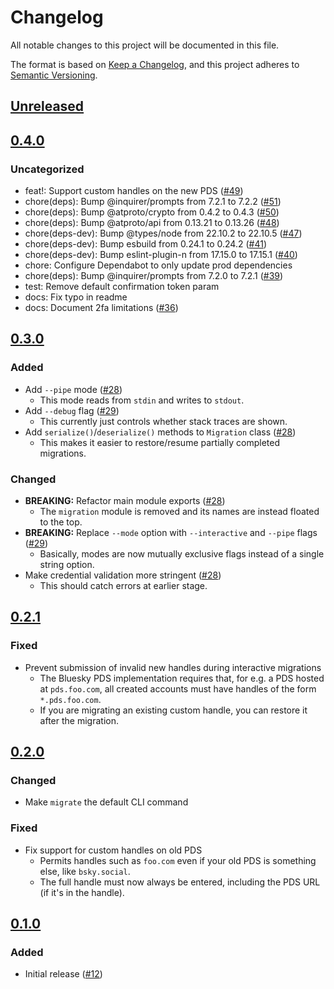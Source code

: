 # Changelog

All notable changes to this project will be documented in this file.

The format is based on [Keep a Changelog](https://keepachangelog.com/en/1.0.0/),
and this project adheres to [Semantic Versioning](https://semver.org/spec/v2.0.0.html).

## [Unreleased]

## [0.4.0]

### Uncategorized

- feat!: Support custom handles on the new PDS ([#49](https://github.com/rekmarks/bluesky-account-migrator.git/pull/49))
- chore(deps): Bump @inquirer/prompts from 7.2.1 to 7.2.2 ([#51](https://github.com/rekmarks/bluesky-account-migrator.git/pull/51))
- chore(deps): Bump @atproto/crypto from 0.4.2 to 0.4.3 ([#50](https://github.com/rekmarks/bluesky-account-migrator.git/pull/50))
- chore(deps): Bump @atproto/api from 0.13.21 to 0.13.26 ([#48](https://github.com/rekmarks/bluesky-account-migrator.git/pull/48))
- chore(deps-dev): Bump @types/node from 22.10.2 to 22.10.5 ([#47](https://github.com/rekmarks/bluesky-account-migrator.git/pull/47))
- chore(deps-dev): Bump esbuild from 0.24.1 to 0.24.2 ([#41](https://github.com/rekmarks/bluesky-account-migrator.git/pull/41))
- chore(deps-dev): Bump eslint-plugin-n from 17.15.0 to 17.15.1 ([#40](https://github.com/rekmarks/bluesky-account-migrator.git/pull/40))
- chore: Configure Dependabot to only update prod dependencies
- chore(deps): Bump @inquirer/prompts from 7.2.0 to 7.2.1 ([#39](https://github.com/rekmarks/bluesky-account-migrator.git/pull/39))
- test: Remove default confirmation token param
- docs: Fix typo in readme
- docs: Document 2fa limitations ([#36](https://github.com/rekmarks/bluesky-account-migrator.git/pull/36))

## [0.3.0]

### Added

- Add `--pipe` mode ([#28](https://github.com/rekmarks/bluesky-account-migrator/pull/28))
  - This mode reads from `stdin` and writes to `stdout`.
- Add `--debug` flag ([#29](https://github.com/rekmarks/bluesky-account-migrator/pull/29))
  - This currently just controls whether stack traces are shown.
- Add `serialize()`/`deserialize()` methods to `Migration` class ([#28](https://github.com/rekmarks/bluesky-account-migrator/pull/28))
  - This makes it easier to restore/resume partially completed migrations.

### Changed

- **BREAKING:** Refactor main module exports ([#28](https://github.com/rekmarks/bluesky-account-migrator/pull/28))
  - The `migration` module is removed and its names are instead floated to the top.
- **BREAKING:** Replace `--mode` option with `--interactive` and `--pipe` flags ([#29](https://github.com/rekmarks/bluesky-account-migrator/pull/29))
  - Basically, modes are now mutually exclusive flags instead of a single string option.
- Make credential validation more stringent ([#28](https://github.com/rekmarks/bluesky-account-migrator/pull/28))
  - This should catch errors at earlier stage.

## [0.2.1]

### Fixed

- Prevent submission of invalid new handles during interactive migrations
  - The Bluesky PDS implementation requires that, for e.g. a PDS hosted at `pds.foo.com`,
    all created accounts must have handles of the form `*.pds.foo.com`.
  - If you are migrating an existing custom handle, you can restore it after the migration.

## [0.2.0]

### Changed

- Make `migrate` the default CLI command

### Fixed

- Fix support for custom handles on old PDS
  - Permits handles such as `foo.com` even if your old PDS is something else, like `bsky.social`.
  - The full handle must now always be entered, including the PDS URL (if it's in the handle).

## [0.1.0]

### Added

- Initial release ([#12](https://github.com/rekmarks/bluesky-account-migrator/pull/12))

[Unreleased]: https://github.com/rekmarks/bluesky-account-migrator.git/compare/v0.4.0...HEAD
[0.4.0]: https://github.com/rekmarks/bluesky-account-migrator.git/compare/v0.3.0...v0.4.0
[0.3.0]: https://github.com/rekmarks/bluesky-account-migrator.git/compare/v0.2.1...v0.3.0
[0.2.1]: https://github.com/rekmarks/bluesky-account-migrator.git/compare/v0.2.0...v0.2.1
[0.2.0]: https://github.com/rekmarks/bluesky-account-migrator.git/compare/v0.1.0...v0.2.0
[0.1.0]: https://github.com/rekmarks/bluesky-account-migrator.git/releases/tag/v0.1.0
